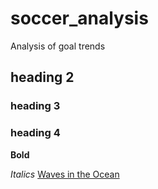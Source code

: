 # soccer_analysis
Analysis of goal trends
## heading 2
### heading 3 
### heading 4

**Bold**

*Italics*
[Waves in the Ocean](https://github.com/JaribuBahati/My-new-project/blob/main/Image.png)

